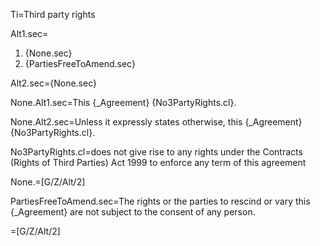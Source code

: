Ti=Third party rights

Alt1.sec=<ol><li>{None.sec}<li>{PartiesFreeToAmend.sec}</ol>

Alt2.sec={None.sec}

None.Alt1.sec=This {_Agreement} {No3PartyRights.cl}.

None.Alt2.sec=Unless it expressly states otherwise, this {_Agreement} {No3PartyRights.cl}.

No3PartyRights.cl=does not give rise to any rights under the Contracts (Rights of Third Parties) Act 1999 to enforce any term of this agreement

None.=[G/Z/Alt/2]

PartiesFreeToAmend.sec=The rights or the parties to rescind or vary this {_Agreement} are not subject to the consent of any person.

=[G/Z/Alt/2]
